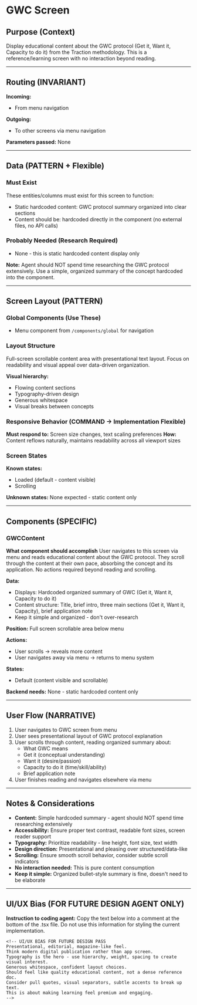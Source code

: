 # GWC Screen

## Purpose (Context)
Display educational content about the GWC protocol (Get it, Want it, Capacity to do it) from the Traction methodology. This is a reference/learning screen with no interaction beyond reading.

---

## Routing (INVARIANT)
**Incoming:**
- From menu navigation

**Outgoing:**
- To other screens via menu navigation

**Parameters passed:** None

---

## Data (PATTERN + Flexible)

### Must Exist
These entities/columns must exist for this screen to function:
- Static hardcoded content: GWC protocol summary organized into clear sections
- Content should be: hardcoded directly in the component (no external files, no API calls)

### Probably Needed (Research Required)
- None - this is static hardcoded content display only

**Note:** Agent should NOT spend time researching the GWC protocol extensively. Use a simple, organized summary of the concept hardcoded into the component.

---

## Screen Layout (PATTERN)

### Global Components (Use These)
- Menu component from `/components/global` for navigation

### Layout Structure
Full-screen scrollable content area with presentational text layout. Focus on readability and visual appeal over data-driven organization.

**Visual hierarchy:**
- Flowing content sections
- Typography-driven design
- Generous whitespace
- Visual breaks between concepts

### Responsive Behavior (COMMAND → Implementation Flexible)
**Must respond to:** Screen size changes, text scaling preferences
**How:** Content reflows naturally, maintains readability across all viewport sizes

### Screen States
**Known states:**
- Loaded (default - content visible)
- Scrolling

**Unknown states:** None expected - static content only

---

## Components (SPECIFIC)

### GWCContent
**What component should accomplish**
User navigates to this screen via menu and reads educational content about the GWC protocol. They scroll through the content at their own pace, absorbing the concept and its application. No actions required beyond reading and scrolling.

**Data:** 
- Displays: Hardcoded organized summary of GWC (Get it, Want it, Capacity to do it)
- Content structure: Title, brief intro, three main sections (Get it, Want it, Capacity), brief application note
- Keep it simple and organized - don't over-research

**Position:** Full screen scrollable area below menu

**Actions:**
- User scrolls → reveals more content
- User navigates away via menu → returns to menu system

**States:**
- Default (content visible and scrollable)

**Backend needs:** None - static hardcoded content only

---

## User Flow (NARRATIVE)
1. User navigates to GWC screen from menu
2. User sees presentational layout of GWC protocol explanation
3. User scrolls through content, reading organized summary about:
   - What GWC means
   - Get it (conceptual understanding)
   - Want it (desire/passion)
   - Capacity to do it (time/skill/ability)
   - Brief application note
4. User finishes reading and navigates elsewhere via menu

---

## Notes & Considerations
- **Content:** Simple hardcoded summary - agent should NOT spend time researching extensively
- **Accessibility:** Ensure proper text contrast, readable font sizes, screen reader support
- **Typography:** Prioritize readability - line height, font size, text width
- **Design direction:** Presentational and pleasing over structured/data-like
- **Scrolling:** Ensure smooth scroll behavior, consider subtle scroll indicators
- **No interaction needed:** This is pure content consumption
- **Keep it simple:** Organized bullet-style summary is fine, doesn't need to be elaborate

---

## UI/UX Bias (FOR FUTURE DESIGN AGENT ONLY)
**Instruction to coding agent:** Copy the text below into a comment at the bottom of the .tsx file. Do not use this information for styling the current implementation.
```
<!-- UI/UX BIAS FOR FUTURE DESIGN PASS
Presentational, editorial, magazine-like feel.
Think modern digital publication rather than app screen.
Typography is the hero - use hierarchy, weight, spacing to create visual interest.
Generous whitespace, confident layout choices.
Should feel like quality educational content, not a dense reference doc.
Consider pull quotes, visual separators, subtle accents to break up text.
This is about making learning feel premium and engaging.
-->
```